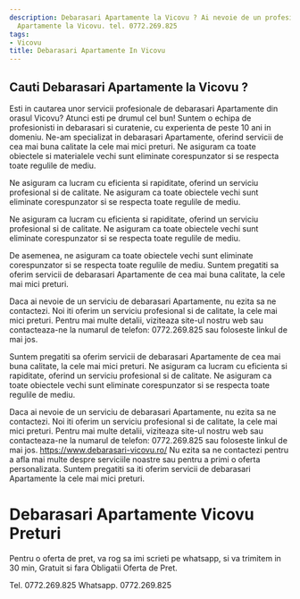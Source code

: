 ```yaml
---
description: Debarasari Apartamente la Vicovu ? Ai nevoie de un profesionist in Debarasari
  Apartamente la Vicovu. tel. 0772.269.825
tags:
- Vicovu
title: Debarasari Apartamente In Vicovu
---
```



## Cauti Debarasari Apartamente la Vicovu ?

Esti in cautarea unor servicii profesionale de debarasari Apartamente din orasul Vicovu? Atunci esti pe drumul cel bun! 
Suntem o echipa de profesionisti in debarasari si curatenie, cu experienta de peste 10 ani in domeniu. 
Ne-am specializat in debarasari Apartamente, oferind servicii de cea mai buna calitate la cele mai mici preturi. 
Ne asiguram ca toate obiectele si materialele vechi sunt eliminate corespunzator si se respecta toate regulile de mediu. 

Ne asiguram ca lucram cu eficienta si rapiditate, oferind un serviciu profesional si de calitate. 
Ne asiguram ca toate obiectele vechi sunt eliminate corespunzator si se respecta toate regulile de mediu. 

Ne asiguram ca lucram cu eficienta si rapiditate, oferind un serviciu profesional si de calitate. 
Ne asiguram ca toate obiectele vechi sunt eliminate corespunzator si se respecta toate regulile de mediu. 

De asemenea, ne asiguram ca toate obiectele vechi sunt eliminate corespunzator si se respecta toate regulile de mediu. 
Suntem pregatiti sa oferim servicii de debarasari Apartamente de cea mai buna calitate, la cele mai mici preturi. 

Daca ai nevoie de un serviciu de debarasari Apartamente, nu ezita sa ne contactezi. 
Noi iti oferim un serviciu profesional si de calitate, la cele mai mici preturi. 
Pentru mai multe detalii, viziteaza site-ul nostru web sau contacteaza-ne la numarul de telefon: 0772.269.825 sau foloseste linkul de mai jos. 

Suntem pregatiti sa oferim servicii de debarasari Apartamente de cea mai buna calitate, la cele mai mici preturi. 
Ne asiguram ca lucram cu eficienta si rapiditate, oferind un serviciu profesional si de calitate. 
Ne asiguram ca toate obiectele vechi sunt eliminate corespunzator si se respecta toate regulile de mediu. 

Daca ai nevoie de un serviciu de debarasari Apartamente, nu ezita sa ne contactezi. 
Noi iti oferim un serviciu profesional si de calitate, la cele mai mici preturi. 
Pentru mai multe detalii, viziteaza site-ul nostru web sau contacteaza-ne la numarul de telefon: 0772.269.825 sau foloseste linkul de mai jos. 
https://www.debarasari-vicovu.ro/ 
Nu ezita sa ne contactezi pentru a afla mai multe despre serviciile noastre sau pentru a primi o oferta personalizata. 
Suntem pregatiti sa iti oferim servicii de debarasari Apartamente la cele mai mici preturi.

# Debarasari Apartamente Vicovu Preturi
Pentru o oferta de pret, va rog sa imi scrieti pe whatsapp, si va trimitem in 30 min, Gratuit si fara Obligatii Oferta de Pret.

Tel. 0772.269.825
Whatsapp. 0772.269.825